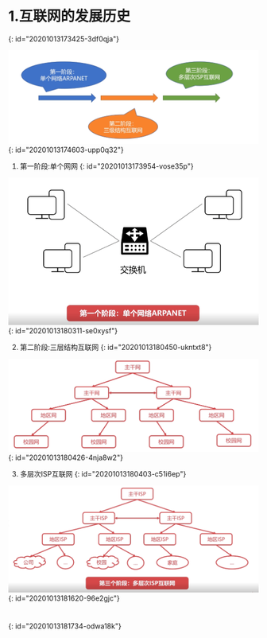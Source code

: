 # 1.互联网的发展历史
{: id="20201013173425-3df0qja"}

![image.png](assets/20201013174611-a64j7de-image.png)
{: id="20201013174603-upp0q32"}

1) 第一阶段:单个网网
{: id="20201013173954-vose35p"}

![image.png](assets/20201013180401-26ccy4u-image.png)
{: id="20201013180311-se0xysf"}

2. 第二阶段:三层结构互联网
{: id="20201013180450-ukntxt8"}

![image.png](assets/20201013180437-cynmk54-image.png)
{: id="20201013180426-4nja8w2"}

3. 多层次ISP互联网
{: id="20201013180403-c51i6ep"}

![image.png](assets/20201013181730-dl6mubb-image.png)
{: id="20201013181620-96e2gjc"}

# 
{: id="20201013181734-odwa18k"}
